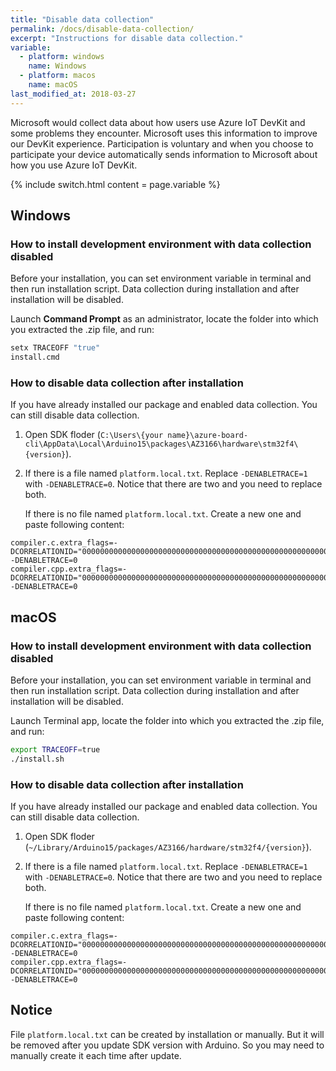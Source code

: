 ```yaml
---
title: "Disable data collection"
permalink: /docs/disable-data-collection/
excerpt: "Instructions for disable data collection."
variable:
  - platform: windows
    name: Windows
  - platform: macos
    name: macOS
last_modified_at: 2018-03-27
---
```


Microsoft would collect data about how users use Azure IoT DevKit and some problems they encounter. Microsoft uses this information to improve our DevKit experience. Participation is voluntary and when you choose to participate your device automatically sends information to Microsoft about how you use Azure IoT DevKit.

{% include switch.html content = page.variable %}

## Windows

### How to install development environment with data collection disabled

Before your installation, you can set environment variable in terminal and then run installation script. Data collection during installation and after installation will be disabled.

Launch **Command Prompt** as an administrator, locate the folder into which you extracted the .zip file, and run:
  ```bash
  setx TRACEOFF "true"
  install.cmd
  ```

### How to disable data collection after installation

If you have already installed our package and enabled data collection. You can still disable data collection.

1. Open SDK floder (`C:\Users\{your name}\azure-board-cli\AppData\Local\Arduino15\packages\AZ3166\hardware\stm32f4\{version}`).

2. If there is a file named `platform.local.txt`.
   Replace `-DENABLETRACE=1` with `-DENABLETRACE=0`. Notice that there are two and you need to replace both.

   If there is no file named `platform.local.txt`. Create a new one and paste following content:
```
compiler.c.extra_flags=-DCORRELATIONID="0000000000000000000000000000000000000000000000000000000000000000"  -DENABLETRACE=0
compiler.cpp.extra_flags=-DCORRELATIONID="0000000000000000000000000000000000000000000000000000000000000000"  -DENABLETRACE=0
```

## macOS

### How to install development environment with data collection disabled

Before your installation, you can set environment variable in terminal and then run installation script. Data collection during installation and after installation will be disabled.

Launch Terminal app, locate the folder into which you extracted the .zip file, and run:
  ```bash
  export TRACEOFF=true
  ./install.sh
  ```

### How to disable data collection after installation

If you have already installed our package and enabled data collection. You can still disable data collection.

1. Open SDK floder (`~/Library/Arduino15/packages/AZ3166/hardware/stm32f4/{version}`).

2. If there is a file named `platform.local.txt`.
   Replace `-DENABLETRACE=1` with `-DENABLETRACE=0`. Notice that there are two and you need to replace both.

   If there is no file named `platform.local.txt`. Create a new one and paste following content:
```
compiler.c.extra_flags=-DCORRELATIONID="0000000000000000000000000000000000000000000000000000000000000000"  -DENABLETRACE=0
compiler.cpp.extra_flags=-DCORRELATIONID="0000000000000000000000000000000000000000000000000000000000000000"  -DENABLETRACE=0
```


## Notice
File `platform.local.txt` can be created by installation or manually. But it will be removed after you update SDK version with Arduino. So you may need to manually create it each time after update.